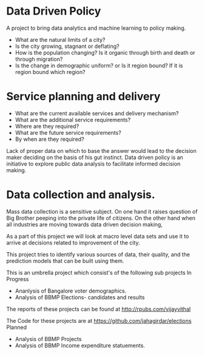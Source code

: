# Data Driven Policy
A project to bring data analytics and machine learning to policy making.

* What are the natural limits of a city?
* Is the city growing, stagnant or deflating?
* How is the population changing? Is it organic through birth and death or through migration?
* Is the change in demographic uniform? or Is it region bound? If it is region bound which region?

# Service planning and delivery

* What are the current available services and delivery mechanism?
* What are the additional service requirements?
* Where are they required?
* What are the future service requirements?
* By when are they required?

Lack of proper data on which to base the answer would lead to the decision maker deciding on the basis of his gut instinct.
Data driven policy is an initiative to explore public data analysis to facilitate informed decision making.

# Data collection and analysis.

Mass data collection is a sensitive subject. On one hand it raises question of Big Brother peeping into the private life of citizens. On the other hand when all industries are moving towards data driven decision making,

As a part of this project we will look at macro level data sets and use it to arrive at decisions related to improvement of the city.

This project tries to identify various sources of data, their quality, and the prediction models that can be built using them.

This is an umbrella project which consist's of the following sub projects
In Progress
* Ananlysis of Bangalore voter demographics.
* Analysis of BBMP Elections- candidates and results

The reports of these projects can be found at http://rpubs.com/vijayvithal

The Code for these projects are at https://github.com/jahagirdar/elections
Planned
* Analysis of BBMP Projects
* Analysis of BBMP Income expenditure statuements.
